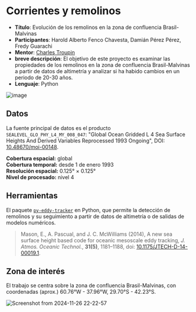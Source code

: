 # Corrientes y remolinos

- **Título**: Evolución de los remolinos en la zona de confluencia Brasil-Malvinas
- **Participantes**: Harold Alberto	Fenco Chavesta, Damián 	Pérez Pérez, Fredy Guarachi 
- **Mentor**: [Charles Troupin](https://github.com/ctroupin/)
- **breve descripción**: El objetivo de este proyecto es examinar las propiedades de los remolinos en la zona de confluencia Brasil-Malvinas a partir de datos de altimetría y analizar si ha habido cambios en un periodo de 20-30 años.
- **Lenguaje**: Python

![image](https://github.com/user-attachments/assets/4f65e7e2-0c92-45d6-8da1-af7f79e2d54e)


## Datos

La fuente principal de datos es el producto `SEALEVEL_GLO_PHY_L4_MY_008_047`: "Global Ocean Gridded L 4 Sea Surface Heights And Derived Variables Reprocessed 1993 Ongoing", DOI: [10.48670/moi-00148](https://doi.org/10.48670/moi-00148).

**Cobertura espacial:** global        
**Cobertura temporal:** desde 1 de enero 1993      
**Resolución espacial:** 0.125° × 0.125°              
**Nivel de procesado:** nivel 4       

## Herramientas

El paquete [`py-eddy-tracker`](https://github.com/AntSimi/py-eddy-tracker) en Python, que permite la detección de remolinos y su seguimiento a partir de datos de altimetría o de salidas de modelos numéricos.

> Mason, E., A. Pascual, and J. C. McWilliams (2014), A new sea surface height based code for oceanic mesoscale eddy tracking, _J. Atmos. Oceanic Technol._, **31(5)**, 1181–1188, doi: [10.1175/JTECH-D-14-00019.1](https://doi.org/10.1175/JTECH-D-14-00019.1). 

## Zona de interés

El trabajo se centra sobre la zona de confluencia Brasil-Malvinas, con coordenadas (aprox.)   60.76°W - 37.96°W, 29.70°S - 42.23°S.

![Screenshot from 2024-11-26 22-22-57](https://github.com/user-attachments/assets/fde94384-d2a0-4f64-84cb-d2e801cf0c33)






